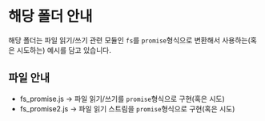 # 해당 폴더 안내

해당 폴더는 파일 읽기/쓰기 관련 모듈인 `fs`를 `promise`형식으로 변환해서 사용하는(혹은 시도하는) 예시를 담고 있습니다.
## 파일 안내
* fs_promise.js -> 파일 읽기/쓰기를 `promise`형식으로 구현(혹은 시도)
* fs_promise2.js -> 파일 읽기 스트림을 `promise`형식으로 구현(혹은 시도)